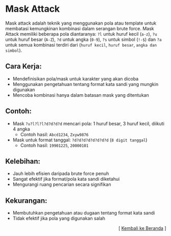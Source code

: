 # Mask Attack

Mask attack adalah teknik yang menggunakan pola atau template untuk membatasi kemungkinan kombinasi dalam serangan brute force. Mask Attack memiliki beberapa pola diantaranya: `?l` untuk huruf kecil (`a-z`), `?u` untuk huruf besar (`A-Z`), `?d` untuk angka (`0-9`), `?s` untuk simbol (`!-$`) dan `?a` untuk semua kombinasi terdiri dari (`huruf kecil`, `huruf besar`, `angka dan simbol`).

## Cara Kerja:

- Mendefinisikan pola/mask untuk karakter yang akan dicoba
- Menggunakan pengetahuan tentang format kata sandi yang mungkin digunakan
- Mencoba kombinasi hanya dalam batasan mask yang ditentukan

## Contoh:

- Mask `?u?l?l?l?d?d?d?d` mencari pola: 1 huruf besar, 3 huruf kecil, diikuti 4 angka
  - Contoh hasil: `Abcd1234`, `Zxyw9876`
- Mask untuk format tanggal: `?d?d?d?d?d?d?d?d` (`8 digit tanggal`)
  - Contoh hasil: `19901225`, `20000101`

## Kelebihan:

- Jauh lebih efisien daripada brute force penuh
- Sangat efektif jika format/pola kata sandi diketahui
- Mengurangi ruang pencarian secara signifikan

## Kekurangan:

- Membutuhkan pengetahuan atau dugaan tentang format kata sandi
- Tidak efektif jika pola yang digunakan salah

<p align="right">[ <a href="https://github.com/fixploit03/jono-ng">Kembali ke Beranda</a> ]</p>
